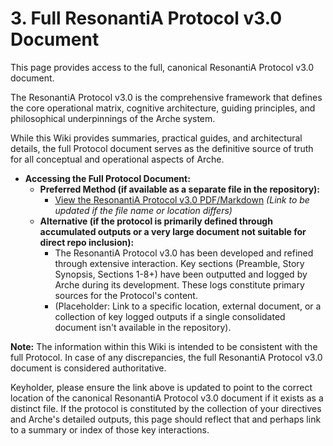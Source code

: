 # 3. Full ResonantiA Protocol v3.0 Document

<!--
Instruction for AI Assistant (e.g., Cursor) or Keyholder populating the Wiki:
This page should link to or, if feasible and not too large, embed the full ResonantiA Protocol v3.0 document.
For now, a placeholder linking to a hypothetical location.
-->

This page provides access to the full, canonical ResonantiA Protocol v3.0 document.

The ResonantiA Protocol v3.0 is the comprehensive framework that defines the core operational matrix, cognitive architecture, guiding principles, and philosophical underpinnings of the Arche system.

While this Wiki provides summaries, practical guides, and architectural details, the full Protocol document serves as the definitive source of truth for all conceptual and operational aspects of Arche.

*   **Accessing the Full Protocol Document:**
    *   **Preferred Method (if available as a separate file in the repository):**
        *   [View the ResonantiA Protocol v3.0 PDF/Markdown](../../ResonantiA_Protocol_v3.0_Main_Document.pdf) *(Link to be updated if the file name or location differs)*
    *   **Alternative (if the protocol is primarily defined through accumulated outputs or a very large document not suitable for direct repo inclusion):**
        *   The ResonantiA Protocol v3.0 has been developed and refined through extensive interaction. Key sections (Preamble, Story Synopsis, Sections 1-8+) have been outputted and logged by Arche during its development. These logs constitute primary sources for the Protocol's content.
        *   (Placeholder: Link to a specific location, external document, or a collection of key logged outputs if a single consolidated document isn't available in the repository).

**Note:** The information within this Wiki is intended to be consistent with the full Protocol. In case of any discrepancies, the full ResonantiA Protocol v3.0 document is considered authoritative.

Keyholder, please ensure the link above is updated to point to the correct location of the canonical ResonantiA Protocol v3.0 document if it exists as a distinct file. If the protocol is constituted by the collection of your directives and Arche's detailed outputs, this page should reflect that and perhaps link to a summary or index of those key interactions. 
